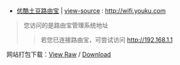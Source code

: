 - [优酷土豆路由宝](https://taoste.github.io/Hello-World/github/wifi.youku.com/index.html) | 
[view-source](index.html) : http://wifi.youku.com


> 您访问的是路由宝管理系统地址
>> 若您已连接路由宝，可尝试访问 http://192.168.1.1

网站打包下载：[View Raw](https://github.com/taoste/Hello-World/blob/master/github/wifi.youku.com/wifi.youku.com.rar) / [Download](
https://github.com/taoste/Hello-World/blob/master/github/wifi.youku.com/wifi.youku.com.rar?raw=true)



